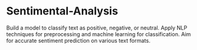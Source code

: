 # Sentimental-Analysis
Build a model to classify text as positive, negative, or neutral. Apply NLP techniques for preprocessing and machine learning for classification. Aim for accurate sentiment prediction on various text formats.
